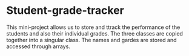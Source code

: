 # Student-grade-tracker

This mini-project allows us to store and ttrack the performance of the students and also their  individual grades.
The three classes are copied together into a singular class.
The names and gardes are stored and accessed through arrays.

